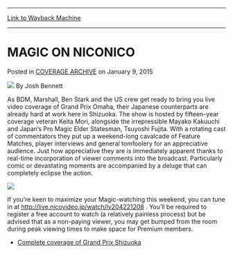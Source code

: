 
---
[Link to Wayback Machine](https://web.archive.org/web/20150113014948/http://magic.wizards.com/en/events/coverage/gpshi15/magic-niconico-2015-01-09)

[_metadata_:author]:- "Josh Bennett"
[_metadata_:description]:- "As BDM, Marshall, Ben Stark and the US crew get ready to bring you live video coverage of Grand Prix Omaha, their Japanese counterparts are already hard at work here in Shizuoka. The show is hosted by fifteen-year coverage veteran Keita Mori, alongside the irrepressible Mayako Kakuuchi and Japan’s Pro Magic Elder Statesman, Tsuyoshi Fujita. With a rotating cast of commentators they put up a weekend-long cavalcade of Feature Matches, player interviews and general tomfoolery for an appreciative audience."
[_metadata_:generator]:- "Drupal 7 (http://drupal.org)"
[_metadata_:node]:- "326876"
[_metadata_:publish_date]:- "2015-01-09"
[_metadata_:source]:- "div-main-content"
[_metadata_:title]:- "MAGIC ON NICONICO"
[_metadata_:wayback_capture_timestamp]:- "2015-01-13 01:49:48"
[_metadata_:wayback_raw_url]:- "https://web.archive.org/web/20150113014948id_/http://magic.wizards.com/en/events/coverage/gpshi15/magic-niconico-2015-01-09"
[_metadata_:wayback_url]:- "http://magic.wizards.com/en/events/coverage/gpshi15/magic-niconico-2015-01-09"
---


MAGIC ON NICONICO
=================



 Posted in [COVERAGE ARCHIVE](/en/events/coverage)
 on January 9, 2015 






![](https://media.magic.wizards.com/styles/auth_small/public/images/person/authorpic_joshbennett.jpg)
By Josh Bennett










As BDM, Marshall, Ben Stark and the US crew get ready to bring you live video coverage of Grand Prix Omaha, their Japanese counterparts are already hard at work here in Shizuoka. The show is hosted by fifteen-year coverage veteran Keita Mori, alongside the irrepressible Mayako Kakuuchi and Japan’s Pro Magic Elder Statesman, Tsuyoshi Fujita. With a rotating cast of commentators they put up a weekend-long cavalcade of Feature Matches, player interviews and general tomfoolery for an appreciative audience. Just how appreciative they are is immediately apparent thanks to real-time incorporation of viewer comments into the broadcast. Particularly comic or devastating moments are accompanied by a deluge that can completely eclipse the action.


![](https://media.wizards.com/2015/events/gpshi15/MTGonNicoNico.jpg)


If you’re keen to maximize your Magic-watching this weekend, you can tune in at <http://live.nicovideo.jp/watch/lv204221208> . You’ll be required to register a free account to watch (a relatively painless process) but be advised that as a non-paying viewer, you may get bumped from the room during peak viewing times to make space for Premium members.



* [Complete coverage of Grand Prix Shizuoka](/node/326306)

 




